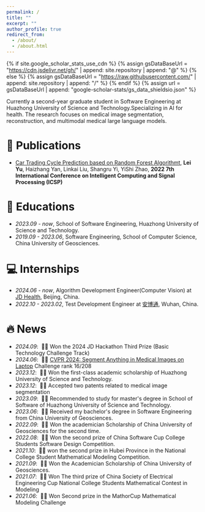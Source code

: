 ```yaml
---
permalink: /
title: ""
excerpt: ""
author_profile: true
redirect_from: 
  - /about/
  - /about.html
---
```


{% if site.google_scholar_stats_use_cdn %}
{% assign gsDataBaseUrl = "https://cdn.jsdelivr.net/gh/" | append: site.repository | append: "@" %}
{% else %}
{% assign gsDataBaseUrl = "https://raw.githubusercontent.com/" | append: site.repository | append: "/" %}
{% endif %}
{% assign url = gsDataBaseUrl | append: "google-scholar-stats/gs_data_shieldsio.json" %}

<span class='anchor' id='about-me'></span>

Currently a second-year graduate student in Software Engineering at Huazhong University of Science and Technology.Specializing in AI for health. The research focuses on medical image segmentation, reconstruction, and multimodal medical large language models.



# 📝 Publications 

- [Car Trading Cycle Prediction based on Random Forest Algorithmt](https://ieeexplore.ieee.org/stamp/stamp.jsp?tp=&arnumber=9778603), **Lei Yu**, Haizhang Yan, Linkai Liu, Shangru Yi, YiShi Zhao, **2022 7th International Conference on Intelligent Computing and Signal Processing (ICSP)**



# 📖 Educations
- *2023.09 - now*, School of Software Engineering, Huazhong University of Science and Technology. 
- *2019.09 - 2023.06*, Software Engineering, School of Computer Science, China University of Geosciences. 

# 💻 Internships
- *2024.06 - now*, Algorithm Development Engineer(Computer Vision) at [JD Health](https://www.jdh.com/), Beijing, China.
- *2022.10 - 2023.02*, Test Development Engineer at [安博通](http://www.abtnetworks.com/about/company.html), Wuhan, China.

# 🔥 News
- *2024.09*: &nbsp;🎉🎉 Won the 2024 JD Hackathon Third Prize (Basic Technology Challenge Track)
- *2024.06*: &nbsp;🎉🎉 [CVPR 2024: Segment Anything in Medical Images on Laptop](https://www.codabench.org/competitions/1847/) Challenge rank 16/208
- *2023.12*: &nbsp;🎉🎉 Won the first-class academic scholarship of Huazhong University of Science and Technology.
- *2023.12*: &nbsp;🎉🎉 Accepted two patents related to medical image segmentation
- *2023.09*: &nbsp;🎉🎉 Recommended to study for master's degree in School of Software of Huazhong University of Science and Technology.
- *2023.06*: &nbsp;🎉🎉 Received my bachelor's degree in Software Engineering from China University of Geosciences.
- *2022.09*: &nbsp;🎉🎉 Won the academician Scholarship of China University of Geosciences for the second time.
- *2022.08*: &nbsp;🎉🎉 Won the second prize of China Software Cup College Students Software Design Competition.
- *2021.10*: &nbsp;🎉🎉 won the second prize in Hubei Province in the National College Student Mathematical Modeling Competition.
- *2021.09*: &nbsp;🎉🎉 Won the Academician Scholarship of China University of Geosciences.
- *2021.07*: &nbsp;🎉🎉 Won The third prize of China Society of Electrical Engineering Cup National College Students Mathematical Contest in Modeling
- *2021.06*: &nbsp;🎉🎉 Won Second prize in the MathorCup Mathematical Modeling Challenge
